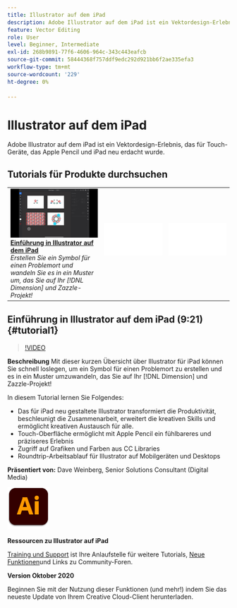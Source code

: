 ```yaml
---
title: Illustrator auf dem iPad
description: Adobe Illustrator auf dem iPad ist ein Vektordesign-Erlebnis, das für Touch-Geräte, das Apple Pencil und iPad neu erdacht wurde
feature: Vector Editing
role: User
level: Beginner, Intermediate
exl-id: 268b9891-77f6-4606-964c-343c443eafcb
source-git-commit: 58444368f757ddf9edc292d921bb6f2ae335efa3
workflow-type: tm+mt
source-wordcount: '229'
ht-degree: 0%

---
```


# Illustrator auf dem iPad

Adobe Illustrator auf dem iPad ist ein Vektordesign-Erlebnis, das für Touch-Geräte, das Apple Pencil und iPad neu erdacht wurde.

## Tutorials für Produkte durchsuchen

<table style="table-layout:fixed">
<tr>
 <td>
   <a href="illustratoripad.md#tutorial1">
      <img alt="Einführung in Illustrator auf dem iPad" src="../assets/illustrator-iPad_repeat_weinberg_thumbnail.jpg" />
   </a>
    <div>
   <a href="illustratoripad.md#tutorial1"><strong>Einführung in Illustrator auf dem iPad</strong></a>
    </div>
    <em>Erstellen Sie ein Symbol für einen Problemort und wandeln Sie es in ein Muster um, das Sie auf Ihr [!DNL Dimension] und Zazzle-Projekt!</em>
    <br>
  </td>
  <td>
    <img alt="Spacer" src="../assets/Whitespacer.png" />
    <div>
    <br>
  </td>
  <td>
    <img alt="Spacer" src="../assets/Whitespacer.png" />
    <div>
    <br>
  </td>
</tr>
</table>

## Einführung in Illustrator auf dem iPad (9:21) {#tutorial1}

>[!VIDEO](https://video.tv.adobe.com/v/326823?hidetitle=true)

**Beschreibung**
Mit dieser kurzen Übersicht über Illustrator für iPad können Sie schnell loslegen, um ein Symbol für einen Problemort zu erstellen und es in ein Muster umzuwandeln, das Sie auf Ihr [!DNL Dimension] und Zazzle-Projekt!

In diesem Tutorial lernen Sie Folgendes:
* Das für iPad neu gestaltete Illustrator transformiert die Produktivität, beschleunigt die Zusammenarbeit, erweitert die kreativen Skills und ermöglicht kreativen Austausch für alle.
* Touch-Oberfläche ermöglicht mit Apple Pencil ein fühlbareres und präziseres Erlebnis
* Zugriff auf Grafiken und Farben aus CC Libraries
* Roundtrip-Arbeitsablauf für Illustrator auf Mobilgeräten und Desktops

**Präsentiert von:**
Dave Weinberg, Senior Solutions Consultant (Digital Media)

![Logo von Illustrator auf iPad](../assets/ai_appicon_96.png)

**Ressourcen zu Illustrator auf iPad**

[Training und Support](https://helpx.adobe.com/support/illustrator.html) ist Ihre Anlaufstelle für weitere Tutorials, [Neue Funktionen](https://helpx.adobe.com/illustrator/using/whats-new/mobile-2021.html)und Links zu Community-Foren.

**Version Oktober 2020**

Beginnen Sie mit der Nutzung dieser Funktionen (und mehr!) indem Sie das neueste Update von Ihrem Creative Cloud-Client herunterladen.
